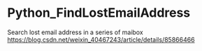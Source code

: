 # Python_FindLostEmailAddress
Search lost email address in a series of maibox
https://blog.csdn.net/weixin_40467243/article/details/85866466
